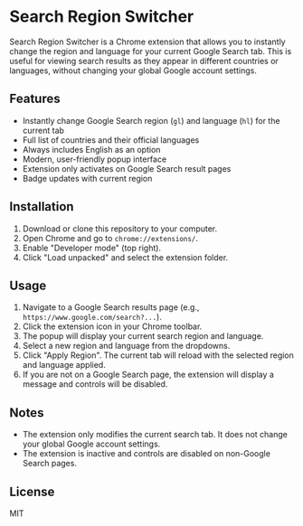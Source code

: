 # Search Region Switcher

Search Region Switcher is a Chrome extension that allows you to instantly change the region and language for your current Google Search tab. This is useful for viewing search results as they appear in different countries or languages, without changing your global Google account settings.

## Features
- Instantly change Google Search region (`gl`) and language (`hl`) for the current tab
- Full list of countries and their official languages
- Always includes English as an option
- Modern, user-friendly popup interface
- Extension only activates on Google Search result pages
- Badge updates with current region

## Installation
1. Download or clone this repository to your computer.
2. Open Chrome and go to `chrome://extensions/`.
3. Enable "Developer mode" (top right).
4. Click "Load unpacked" and select the extension folder.

## Usage
1. Navigate to a Google Search results page (e.g., `https://www.google.com/search?...`).
2. Click the extension icon in your Chrome toolbar.
3. The popup will display your current search region and language.
4. Select a new region and language from the dropdowns.
5. Click "Apply Region". The current tab will reload with the selected region and language applied.
6. If you are not on a Google Search page, the extension will display a message and controls will be disabled.

## Notes
- The extension only modifies the current search tab. It does not change your global Google account settings.
- The extension is inactive and controls are disabled on non-Google Search pages.

## License
MIT